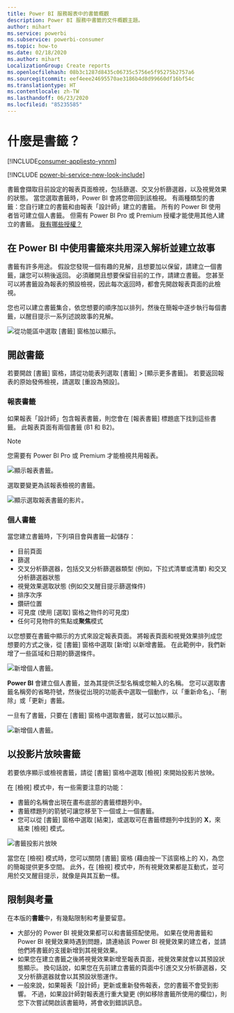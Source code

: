 ```yaml
---
title: Power BI 服務報表中的書籤概觀
description: Power BI 服務中書籤的文件概觀主題。
author: mihart
ms.service: powerbi
ms.subservice: powerbi-consumer
ms.topic: how-to
ms.date: 02/18/2020
ms.author: mihart
LocalizationGroup: Create reports
ms.openlocfilehash: 08b3c1287d8435c06735c5756e5f95275b2757a6
ms.sourcegitcommit: eef4eee24695570ae3186b4d8d99660df16bf54c
ms.translationtype: HT
ms.contentlocale: zh-TW
ms.lasthandoff: 06/23/2020
ms.locfileid: "85235585"
---
```

# <a name="what-are-bookmarks"></a>什麼是書籤？

[!INCLUDE[consumer-appliesto-ynnm](../includes/consumer-appliesto-ynnm.md)]

[!INCLUDE [power-bi-service-new-look-include](../includes/power-bi-service-new-look-include.md)]

書籤會擷取目前設定的報表頁面檢視，包括篩選、交叉分析篩選器，以及視覺效果的狀態。 當您選取書籤時，Power BI 會將您帶回到該檢視。 有兩種類型的書籤：您自行建立的書籤和由報表「設計師」建立的書籤。 所有的 Power BI 使用者皆可建立個人書籤。 但需有 Power BI Pro 或 Premium 授權才能使用其他人建立的書籤。 [我有哪些授權？](end-user-license.md)

## <a name="use-bookmarks-to-share-insights-and-build-stories-in-power-bi"></a>在 Power BI 中使用書籤來共用深入解析並建立故事 
書籤有許多用途。 假設您發現一個有趣的見解，且想要加以保留，請建立一個書籤，讓您可以稍後返回。 必須離開且想要保留目前的工作，請建立書籤。 您甚至可以將書籤設為報表的預設檢視，因此每次返回時，都會先開啟報表頁面的此檢視。 

您也可以建立書籤集合，依您想要的順序加以排列，然後在簡報中逐步執行每個書籤，以醒目提示一系列述說故事的見解。  

![從功能區中選取 [書籤] 窗格加以顯示。](media/end-user-bookmarks/power-bi-select-bookmark.png)

## <a name="open-bookmarks"></a>開啟書籤
若要開啟 [書籤] 窗格，請從功能表列選取 [書籤] > [顯示更多書籤]。 若要返回報表的原始發佈檢視，請選取 [重設為預設]。

### <a name="report-bookmarks"></a>報表書籤
如果報表「設計師」包含報表書籤，則您會在 [報表書籤] 標題底下找到這些書籤。 此報表頁面有兩個書籤 (B1 和 B2)。 

> [!NOTE]
> 您需要有 Power BI Pro 或 Premium 才能檢視共用報表。 

![顯示報表書籤。](media/end-user-bookmarks/power-bi-report.png)

選取要變更為該報表檢視的書籤。 

![顯示選取報表書籤的影片。](media/end-user-bookmarks/power-bi-bookmarks.gif)

### <a name="personal-bookmarks"></a>個人書籤

當您建立書籤時，下列項目會與書籤一起儲存：

* 目前頁面
* 篩選
* 交叉分析篩選器，包括交叉分析篩選器類型 (例如，下拉式清單或清單) 和交叉分析篩選器狀態
* 視覺效果選取狀態 (例如交叉醒目提示篩選條件)
* 排序次序
* 鑽研位置
* 可見度 (使用 [選取] 窗格之物件的可見度)
* 任何可見物件的焦點或**聚焦**模式

以您想要在書籤中顯示的方式來設定報表頁面。 將報表頁面和視覺效果排列成您想要的方式之後，從 [書籤] 窗格中選取 [新增] 以新增書籤。 在此範例中，我們新增了一些區域和日期的篩選條件。 

![新增個人書籤。](media/end-user-bookmarks/power-bi-bookmark-personal.png)

**Power BI** 會建立個人書籤，並為其提供泛型名稱或您輸入的名稱。 您可以選取書籤名稱旁的省略符號，然後從出現的功能表中選取一個動作，以「重新命名」、「刪除」或「更新」書籤。

一旦有了書籤，只要在 [書籤] 窗格中選取書籤，就可以加以顯示。 

![新增個人書籤。](media/end-user-bookmarks/power-bi-bookmark-west.png)


<!--
## Arranging bookmarks
As you create bookmarks, you might find that the order in which you create them isn't necessarily the same order you'd like to present them to your audience. No problem, you can easily rearrange the order of bookmarks.

In the **Bookmarks** pane, simply drag-and-drop bookmarks to change their order, as shown in the following image. The yellow bar between bookmarks designates where the dragged bookmark will be placed.

![Change bookmark order by drag-and-drop](media/desktop-bookmarks/bookmarks_06.png)

The order of your bookmarks can become important when you use the **View** feature of bookmarks, as described in the next section. 

-->

## <a name="bookmarks-as-a-slide-show"></a>以投影片放映書籤
若要依序顯示或檢視書籤，請從 [書籤] 窗格中選取 [檢視] 來開始投影片放映。

在 [檢視] 模式中，有一些需要注意的功能：

- 書籤的名稱會出現在畫布底部的書籤標題列中。
- 書籤標題列的箭號可讓您移至下一個或上一個書籤。
- 您可以從 [書籤] 窗格中選取 [結束]，或選取可在書籤標題列中找到的 **X**，來結束 [檢視] 模式。

![書籤投影片放映](media/end-user-bookmarks/power-bi-slideshow.png)

當您在 [檢視] 模式時，您可以關閉 [書籤] 窗格 (藉由按一下該窗格上的 X)，為您的簡報提供更多空間。 此外，在 [檢視] 模式中，所有視覺效果都是互動式，並可用於交叉醒目提示，就像是與其互動一樣。 

<!--
## Visibility - using the Selection pane
With the release of bookmarks, the new **Selection** pane is also introduced. The **Selection** pane provides a list of all objects on the current page and allows you to select the object and specify whether a given object is visible. 

![Enable the Selection pane](media/desktop-bookmarks/bookmarks_08.png)

You can select an object using the **Selection** pane. Also, you can toggle whether the object is currently visible by clicking the eye icon to the right of the visual. 

![Selection pane](media/desktop-bookmarks/bookmarks_09.png)

When a bookmark is added, the visible status of each object is also saved based on its setting in the **Selection** pane. 

It's important to note that **slicers** continue to filter a report page, regardless of whether they are visible. As such, you can create many different bookmarks, with different slicer settings, and make a single report page appear very different (and highlight different insights) in various bookmarks.


## Bookmarks for shapes and images
You can also link shapes and images to bookmarks. With this feature, when you click on an object, it will show the bookmark associated with that object. This can be especially useful when working with buttons; you can learn more by reading the article about [using buttons in Power BI](../create-reports/desktop-buttons.md). 

To assign a bookmark to an object, select the object, then expand the **Action** section from the **Format Shape** pane, as shown in the following image.

![Add bookmark link to an object](media/desktop-bookmarks/bookmarks_10.png)

Once you turn the **Action** slider to **On** you can select whether the object is a back button, a bookmark, or a Q&A command. If you select bookmark, you can then select which of your bookmarks the object is linked to.

There are all sorts of interesting things you can do with object-linked bookmarking. You can create a visual table of contents on your report page, or you can provide different views (such as visual types) of the same information, just by clicking on an object.

When you are in editing mode you can use ctrl+click to follow the link, and when not in edit mode, simply click the object to follow the link. 


## Bookmark groups

Beginning with the August 2018 release of **Power BI Desktop**, you can create and use bookmark groups. A bookmark group is a collection of bookmarks that you specify, which can be shown and organized as a group. 

To create a bookmark group, hold down the CTRL key and select the bookmarks you want to include in the group, then click the ellipses beside any of the selected bookmarks, and select **Group** from the menu that appears.

![Create a bookmark group](media/desktop-bookmarks/bookmarks_15.png)

**Power BI Desktop** automatically names the group *Group 1*. Fortunately, you can just double-click on the name and rename it to whatever you want.

![Rename a bookmark group](media/desktop-bookmarks/bookmarks_16.png)

With any bookmark group, clicking on the bookmark group's name only expands or collapses the group of bookmarks, and does not represent a bookmark by itself. 

When using the **View** feature of bookmarks, the following applies:

* If the selected bookmark is in a group when you select **View** from bookmarks, only the bookmarks *in that group* are shown in the viewing session. 

* If the selected bookmark is not in a group, or is on the top level (such as the name of a bookmark group), then all bookmarks for the entire report are played, including bookmarks in any group. 

To ungroup bookmarks, just select any bookmark in a group, click the ellipses, and then select **Ungroup** from the menu that appears. 

![Ungroup a bookmark group](media/desktop-bookmarks/bookmarks_17.png)

Note that selecting **Ungroup** for any bookmark from a group takes all bookmarks out of the group (it deletes the group, but not the bookmarks themselves). So to remove a single bookmark from a group, you need to **Ungroup** any member from that group, which deletes the grouping, then select the members you want in the new group (using CTRL and clicking each bookmark), and select **Group** again. 
-->





## <a name="limitations-and-considerations"></a>限制與考量
在本版的**書籤**中，有幾點限制和考量要留意。

* 大部分的 Power BI 視覺效果都可以和書籤搭配使用。 如果在使用書籤和 Power BI 視覺效果時遇到問題，請連絡該 Power BI 視覺效果的建立者，並請他們將書籤的支援新增到其視覺效果。
* 如果您在建立書籤之後將視覺效果新增至報表頁面，視覺效果就會以其預設狀態顯示。 換句話說，如果您在先前建立書籤的頁面中引進交叉分析篩選器，交叉分析篩選器就會以其預設狀態運作。
* 一般來說，如果報表「設計師」更新或重新發佈報表，您的書籤不會受到影響。 不過，如果設計師對報表進行重大變更 (例如移除書籤所使用的欄位)，則您下次嘗試開啟該書籤時，將會收到錯誤訊息。 

<!--
## Next steps
spotlight?
-->
